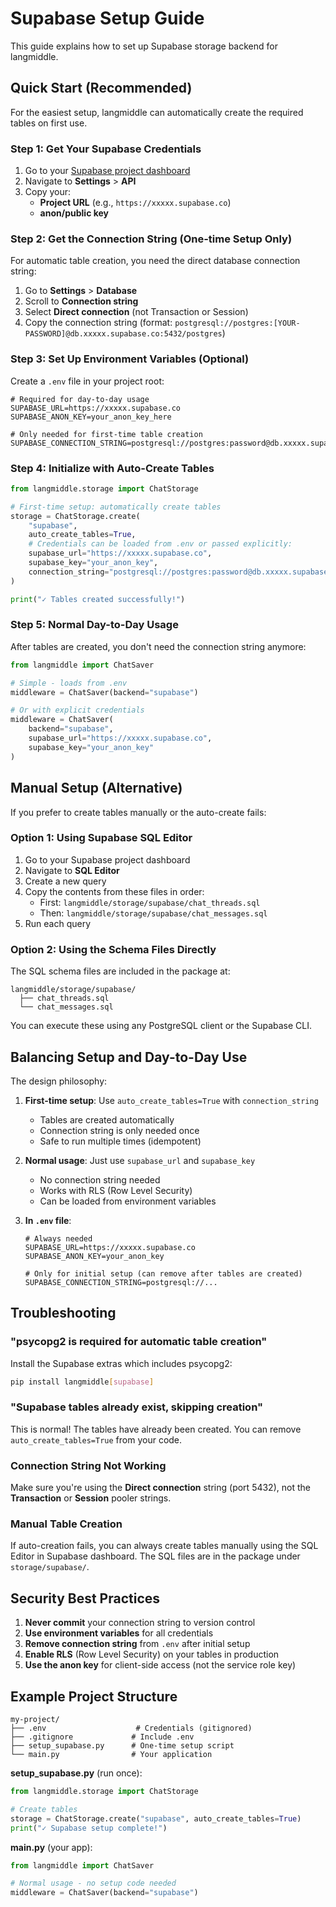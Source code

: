 # Supabase Setup Guide

This guide explains how to set up Supabase storage backend for langmiddle.

## Quick Start (Recommended)

For the easiest setup, langmiddle can automatically create the required tables on first use.

### Step 1: Get Your Supabase Credentials

1. Go to your [Supabase project dashboard](https://app.supabase.com)
2. Navigate to **Settings** > **API**
3. Copy your:
   - **Project URL** (e.g., `https://xxxxx.supabase.co`)
   - **anon/public key**

### Step 2: Get the Connection String (One-time Setup Only)

For automatic table creation, you need the direct database connection string:

1. Go to **Settings** > **Database**
2. Scroll to **Connection string**
3. Select **Direct connection** (not Transaction or Session)
4. Copy the connection string (format: `postgresql://postgres:[YOUR-PASSWORD]@db.xxxxx.supabase.co:5432/postgres`)

### Step 3: Set Up Environment Variables (Optional)

Create a `.env` file in your project root:

```env
# Required for day-to-day usage
SUPABASE_URL=https://xxxxx.supabase.co
SUPABASE_ANON_KEY=your_anon_key_here

# Only needed for first-time table creation
SUPABASE_CONNECTION_STRING=postgresql://postgres:password@db.xxxxx.supabase.co:5432/postgres
```

### Step 4: Initialize with Auto-Create Tables

```python
from langmiddle.storage import ChatStorage

# First-time setup: automatically create tables
storage = ChatStorage.create(
    "supabase",
    auto_create_tables=True,
    # Credentials can be loaded from .env or passed explicitly:
    supabase_url="https://xxxxx.supabase.co",
    supabase_key="your_anon_key",
    connection_string="postgresql://postgres:password@db.xxxxx.supabase.co:5432/postgres"
)

print("✓ Tables created successfully!")
```

### Step 5: Normal Day-to-Day Usage

After tables are created, you don't need the connection string anymore:

```python
from langmiddle import ChatSaver

# Simple - loads from .env
middleware = ChatSaver(backend="supabase")

# Or with explicit credentials
middleware = ChatSaver(
    backend="supabase",
    supabase_url="https://xxxxx.supabase.co",
    supabase_key="your_anon_key"
)
```

## Manual Setup (Alternative)

If you prefer to create tables manually or the auto-create fails:

### Option 1: Using Supabase SQL Editor

1. Go to your Supabase project dashboard
2. Navigate to **SQL Editor**
3. Create a new query
4. Copy the contents from these files in order:
   - First: `langmiddle/storage/supabase/chat_threads.sql`
   - Then: `langmiddle/storage/supabase/chat_messages.sql`
5. Run each query

### Option 2: Using the Schema Files Directly

The SQL schema files are included in the package at:
```
langmiddle/storage/supabase/
  ├── chat_threads.sql
  └── chat_messages.sql
```

You can execute these using any PostgreSQL client or the Supabase CLI.

## Balancing Setup and Day-to-Day Use

The design philosophy:

1. **First-time setup**: Use `auto_create_tables=True` with `connection_string`
   - Tables are created automatically
   - Connection string is only needed once
   - Safe to run multiple times (idempotent)

2. **Normal usage**: Just use `supabase_url` and `supabase_key`
   - No connection string needed
   - Works with RLS (Row Level Security)
   - Can be loaded from environment variables

3. **In `.env` file**:
   ```env
   # Always needed
   SUPABASE_URL=https://xxxxx.supabase.co
   SUPABASE_ANON_KEY=your_anon_key

   # Only for initial setup (can remove after tables are created)
   SUPABASE_CONNECTION_STRING=postgresql://...
   ```

## Troubleshooting

### "psycopg2 is required for automatic table creation"

Install the Supabase extras which includes psycopg2:

```bash
pip install langmiddle[supabase]
```

### "Supabase tables already exist, skipping creation"

This is normal! The tables have already been created. You can remove `auto_create_tables=True` from your code.

### Connection String Not Working

Make sure you're using the **Direct connection** string (port 5432), not the **Transaction** or **Session** pooler strings.

### Manual Table Creation

If auto-creation fails, you can always create tables manually using the SQL Editor in Supabase dashboard. The SQL files are in the package under `storage/supabase/`.

## Security Best Practices

1. **Never commit** your connection string to version control
2. **Use environment variables** for all credentials
3. **Remove connection string** from `.env` after initial setup
4. **Enable RLS** (Row Level Security) on your tables in production
5. **Use the anon key** for client-side access (not the service role key)

## Example Project Structure

```
my-project/
├── .env                    # Credentials (gitignored)
├── .gitignore             # Include .env
├── setup_supabase.py      # One-time setup script
└── main.py                # Your application
```

**setup_supabase.py** (run once):
```python
from langmiddle.storage import ChatStorage

# Create tables
storage = ChatStorage.create("supabase", auto_create_tables=True)
print("✓ Supabase setup complete!")
```

**main.py** (your app):
```python
from langmiddle import ChatSaver

# Normal usage - no setup code needed
middleware = ChatSaver(backend="supabase")
```
